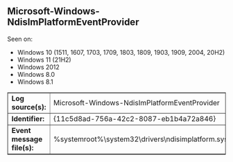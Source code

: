 ## Microsoft-Windows-NdisImPlatformEventProvider

Seen on:
* Windows 10 (1511, 1607, 1703, 1709, 1803, 1809, 1903, 1909, 2004, 20H2)
* Windows 11 (21H2)
* Windows 2012
* Windows 8.0
* Windows 8.1

<table border="1" class="docutils">
  <tbody>
    <tr>
      <td><b>Log source(s):</b></td>
      <td>Microsoft-Windows-NdisImPlatformEventProvider</td>
    </tr>
    <tr>
      <td><b>Identifier:</b></td>
      <td>{11c5d8ad-756a-42c2-8087-eb1b4a72a846}</td>
    </tr>
    <tr>
      <td><b>Event message file(s):</b></td>
      <td>%systemroot%\system32\drivers\ndisimplatform.sys</td>
    </tr>
  </tbody>
</table>

&nbsp;

